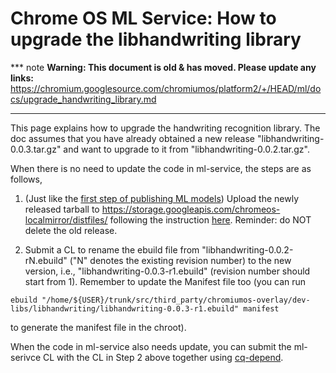 # Chrome OS ML Service: How to upgrade the libhandwriting library

*** note
**Warning: This document is old & has moved.  Please update any links:**<br>
https://chromium.googlesource.com/chromiumos/platform2/+/HEAD/ml/docs/upgrade_handwriting_library.md
***

This page explains how to upgrade the handwriting recognition library. The doc
assumes that you have already obtained a new release
"libhandwriting-0.0.3.tar.gz" and want to upgrade to it from
"libhandwriting-0.0.2.tar.gz".

When there is no need to update the code in ml-service, the steps are as
follows,

1. (Just like the
[first step of publishing ML models](publish_and_use_model.md#upload-model))
Upload the newly released tarball to
https://storage.googleapis.com/chromeos-localmirror/distfiles/ following the
instruction [here][update-localmirror]. Reminder: do NOT delete the old release.

2. Submit a CL to rename the ebuild file from "libhandwriting-0.0.2-rN.ebuild"
("N" denotes the existing revision number) to the new version, i.e.,
"libhandwriting-0.0.3-r1.ebuild" (revision number should start from 1). Remember
to update the Manifest file too (you can run
```
ebuild "/home/${USER}/trunk/src/third_party/chromiumos-overlay/dev-libs/libhandwriting/libhandwriting-0.0.3-r1.ebuild" manifest
```
to generate the manifest file in the chroot).

When the code in ml-service also needs update, you can submit the ml-serivce
CL with the CL in Step 2 above together using [cq-depend].


[cq-depend]: https://chromium.googlesource.com/chromiumos/docs/+/HEAD/contributing.md#cq-depend
[update-localmirror]: https://chromium.googlesource.com/chromiumos/docs/+/HEAD/archive_mirrors.md#Updating-localmirror-localmirror_private
